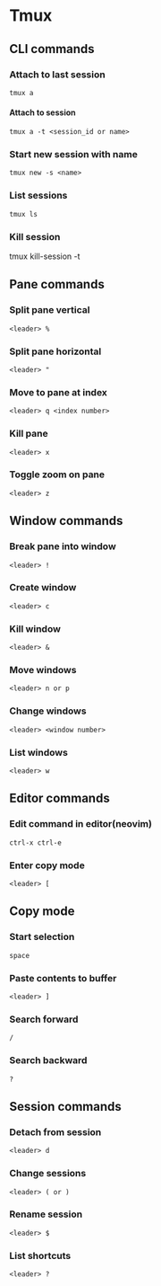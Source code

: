 # Tmux

## CLI commands
### Attach to last session
`tmux a`

#### Attach to session
`tmux a -t <session_id or name>`

### Start new session with name
`tmux new -s <name>`

### List sessions
`tmux ls`

### Kill session
tmux kill-session -t <name or id>

## Pane commands
### Split pane vertical
`<leader> %`

### Split pane horizontal
`<leader> "`

### Move to pane at index
`<leader> q <index number>`

### Kill pane
`<leader> x`

### Toggle zoom on pane
`<leader> z`

## Window commands
### Break pane into window
`<leader> !`

### Create window
`<leader> c`

### Kill window
`<leader> &`

### Move windows
`<leader> n or p`

### Change windows
`<leader> <window number>`

### List windows
`<leader> w`

## Editor commands
### Edit command in editor(neovim)
`ctrl-x ctrl-e`

### Enter copy mode
`<leader> [`

## Copy mode
### Start selection
`space`

### Paste contents to buffer
`<leader> ]`

### Search forward
`/`

### Search backward
`?`

## Session commands

### Detach from session
`<leader> d`

### Change sessions
`<leader> ( or )`

### Rename session
`<leader> $`

### List shortcuts
`<leader> ?`

